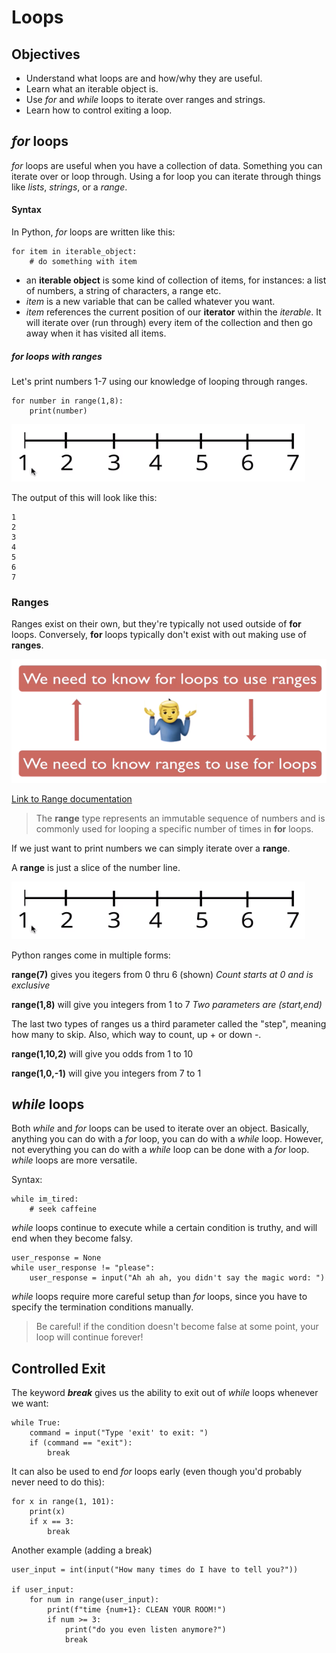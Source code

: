 # Loops

## Objectives

- Understand what loops are and how/why they are useful.
- Learn what an iterable object is. 
- Use _for_ and _while_ loops to iterate over ranges and strings.
- Learn how to control exiting a loop.

## _for_ loops

_for_ loops are useful when you have a collection of data. Something you can iterate over or loop through. Using a for loop you can iterate through things like _lists_, _strings_, or a _range_.

#### Syntax

In Python, _for_ loops are written like this:

```
for item in iterable_object:
    # do something with item
```

- an **iterable object** is some kind of collection of items, for instances: a list of numbers, a string of characters, a range etc.
- _item_ is a new variable that can be called whatever you want.
- _item_ references the current position of our **iterator** within the _iterable_. It will iterate over (run through) every item of the collection and then go away when it has visited all items.

##### _for_ loops with ranges

Let's print numbers 1-7 using our knowledge of looping through ranges.

```
for number in range(1,8):
    print(number)
```

![Range Image](img/RangeImg.png "Range Image")

The output of this will look like this: 

```
1
2
3
4
5
6
7
```
 
 ### Ranges

 Ranges exist on their own, but they're typically not used outside of **for** loops. Conversely, **for** loops typically don't exist with out making use of **ranges**.

 ![Range Info](img/RangeInfo.png "Range Info")

 [Link to Range documentation](https://docs.python.org/3.3/library/stdtypes.html#ranges)

 > The **range** type represents an immutable sequence of numbers and is commonly used for looping a specific number of times in **for** loops.

 If we just want to print numbers we can simply iterate over a **range**. 

 A **range** is just a slice of the number line. 

 ![Range Image](img/RangeImg.png "Range Image")

 Python ranges come in multiple forms:

 **range(7)** gives you itegers from 0 thru 6 (shown) _Count starts at 0 and is exclusive_

 **range(1,8)** will give you integers from 1 to 7 _Two parameters are (start,end)_

 The last two types of ranges us a third parameter called the "step", meaning how many to skip. Also, which way to count, up + or down -.

 **range(1,10,2)** will give you odds from 1 to 10 

 **range(1,0,-1)** will give you integers from 7 to 1



## _while_ loops

Both _while_ and _for_ loops can be used to iterate over an object. Basically, anything you can do with a _for_ loop, you can do with a _while_ loop. However, not everything you can do with a _while_ loop can be done with a _for_ loop. _while_ loops are more versatile.

Syntax:
```
while im_tired:
    # seek caffeine
```

_while_ loops continue to execute while a certain condition is truthy, and will end when they become falsy. 

```
user_response = None
while user_response != "please":
    user_response = input("Ah ah ah, you didn't say the magic word: ")
```

_while_ loops require more careful setup than _for_ loops, since you have to specify the termination conditions manually. 

> Be careful! if the condition doesn't become false at some point, your loop will continue forever!

## Controlled Exit

The keyword **_break_** gives us the ability to exit out of _while_ loops whenever we want:

```
while True:
    command = input("Type 'exit' to exit: ")
    if (command == "exit"):
        break
```

It can also be used to end _for_ loops early (even though you'd probably never need to do this):

```
for x in range(1, 101):
    print(x)
    if x == 3:
        break
```
Another example (adding a break)

```
user_input = int(input("How many times do I have to tell you?"))

if user_input:
    for num in range(user_input):
        print(f"time {num+1}: CLEAN YOUR ROOM!")
        if num >= 3:
            print("do you even listen anymore?")
            break
```